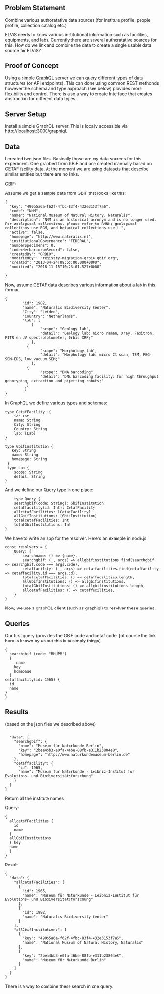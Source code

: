 ## Problem Statement
Combine various authoratative data sources (for institute profile. people profile, collection catalog etc.)

ELViS needs to know various institutional information such as facilities, equipments, and labs. Currently there are several authoratative sources for this. How do we link and combine the data to create a single usable data source for ELViS? 

## Proof of Concept 

Using a simple [GraphQL server](https://github.com/guilouro/simple-graphql-server) we can query different types of data structures (or API endpoints). This can done using common REST methonds however the schema and type approach (see below) provides more flexibility and control. There is also a way to create Interface that creates abstraction for different data types. 

## Server Setup 
Install a simple [GraphQL server](https://github.com/guilouro/simple-graphql-server). This is locally accessible via [http://localhost:3000/graphiql](http://localhost:3000/graphiql). 

## Data
I created two json files. Basically those are my data sources for this experiment. 
One grabbed from GBIF and one created manually based on CETAF facility data. At the moment we are using datasets that describe similar entities but there are no links. 

GBIF: 

Assume we get a sample data from GBIF that looks like this: 

```
{
  "key": "490b5a6a-f62f-4fbc-83f4-432e3153f7a6",
  "code": "NNM",
  "name": "National Museum of Natural History, Naturalis",
  "description": "NNM is an historical acronym and is no longer used. For zoological collections, please refer to RMNH; geological collections use RGM, and botanical collections use L.",
  "active": false,
  "homepage": "http://www.naturalis.nl",
  "institutionalGovernance": "FEDERAL",
  "numberSpecimens": 0,
  "indexHerbariorumRecord": false,
  "createdBy": "GRBIO",
  "modifiedBy": "registry-migration-grbio.gbif.org",
  "created": "2013-04-24T08:55:00.000+0000",
  "modified": "2018-11-15T10:23:01.527+0000"
    
}

```

Now, assume [CETAF](https://cetaf.org/research_passport?q=node/1982) data describes various information about a lab in this format. 

```
{
        "id": 1982,
        "name": "Naturalis Biodiversity Center",
        "City": "Leiden", 
        "Country": "Netherlands",
        "lab": [
            {
                "scope": "Geology lab", 
                "detail": "Geology lab: micro raman, Xray, Faxitron, FITR en UV spectrofotometer, Orbis XRF;"
            },
          {
                "scope": "Morphology lab",
                "detail": "Morphology lab: micro Ct scan, TEM, FEG-SEM-EDS, low vacuum SEM;"
            }, 
          { 
                "scope": "DNA barcoding",
                "detail": "DNA barcoding facility: for high throughput genotyping, extraction and pipetting robots;"
          }
         ]
}
```

In GraphQL we define various types and schemas: 

```
type CetafFacility  {
    id: Int
    name: String
    City: String
    Country: String
    lab: [Lab]
}

type GbifInstitution { 
   key: String 
   name: String 
   homepage: String
 }
 type Lab {
    scope: String
    detail: String
}
```
And we define our Query type in one place: 

```
	type Query {
    searchgbif(code: String): GbifInstitution
    cetaffacility(id: Int): CetafFacility
    allcetafFacilities: [CetafFacility]
    allGbifInstitutions: [GbifInstitution]
    totalcetafFacilities: Int
    totalGbifInstitutions: Int
}
```

We have to write an app for the resolver. Here's an example in node.js 

```
const resolvers = {
    Query: {
        searchname: () => {name}, 
        searchgbif: (_, args) => allgbifinstitutions.find(searchgbif => searchgbif.code === args.code),
        cetaffacility: (_, args) => cetaffacilities.find(cetaffacility => cetaffacility.id === args.id),
        totalcetafFacilities: () => cetaffacilities.length, 
        allGbifInstitutions: () => allgbifinstitutions,
        totalGbifInstitutions: () => allgbifinstitutions.length,
        allcetafFacilities: () => cetaffacilities,
    }
}
```

Now, we use a graphQL client (such as graphiql) to resolver these queries. 

## Queries

Our first query (provides the GBIF code and cetaf code) [of course the link here is known by us but this is to simply things]


```
{
  searchgbif (code: "BHUPM")
  {
     name
    key
    homepage
  }
cetaffacility(id: 1965) {
  id
  name
}
}
```

## Results

(based on the json files we described above) 

```

  "data": {
    "searchgbif": {
      "name": "Museum für Naturkunde Berlin",
      "key": "2bea4bb3-e0fa-46be-88fb-e311b23804e8",
      "homepage": "http://www.naturkundemuseum-berlin.de"
    },
    "cetaffacility": {
      "id": 1965,
      "name": "Museum für Naturkunde - Leibniz-Institut für Evolutions- und Biodiversitätsforschung"
    }
  }
}
```

Return all the institute names 

Query: 

```
{
  allcetafFacilities {
    id
    name
  }
  allGbifInstitutions
  { key 
  name 
  }
}

```
Result 

```
{
  "data": {
    "allcetafFacilities": [
      {
        "id": 1965,
        "name": "Museum für Naturkunde - Leibniz-Institut für Evolutions- und Biodiversitätsforschung"
      },
      {
        "id": 1982,
        "name": "Naturalis Biodiversity Center"
      }
    ],
    "allGbifInstitutions": [
      {
        "key": "490b5a6a-f62f-4fbc-83f4-432e3153f7a6",
        "name": "National Museum of Natural History, Naturalis"
      },
      {
        "key": "2bea4bb3-e0fa-46be-88fb-e311b23804e8",
        "name": "Museum für Naturkunde Berlin"
      }
    ]
  }
}
```

There is a way to combine these search in one query. 
